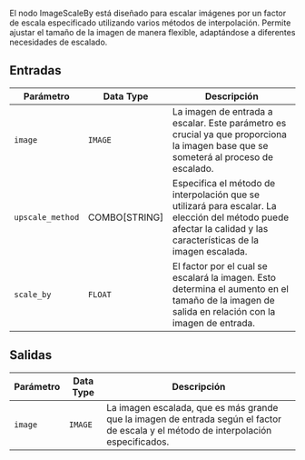 El nodo ImageScaleBy está diseñado para escalar imágenes por un factor de escala especificado utilizando varios métodos de interpolación. Permite ajustar el tamaño de la imagen de manera flexible, adaptándose a diferentes necesidades de escalado.

## Entradas

| Parámetro       | Data Type | Descripción                                                                 |
|-----------------|-------------|----------------------------------------------------------------------------|
| `image`         | `IMAGE`     | La imagen de entrada a escalar. Este parámetro es crucial ya que proporciona la imagen base que se someterá al proceso de escalado. |
| `upscale_method`| COMBO[STRING] | Especifica el método de interpolación que se utilizará para escalar. La elección del método puede afectar la calidad y las características de la imagen escalada. |
| `scale_by`      | `FLOAT`     | El factor por el cual se escalará la imagen. Esto determina el aumento en el tamaño de la imagen de salida en relación con la imagen de entrada. |

## Salidas

| Parámetro | Data Type | Descripción                                                   |
|-----------|-------------|---------------------------------------------------------------|
| `image`   | `IMAGE`     | La imagen escalada, que es más grande que la imagen de entrada según el factor de escala y el método de interpolación especificados. |
